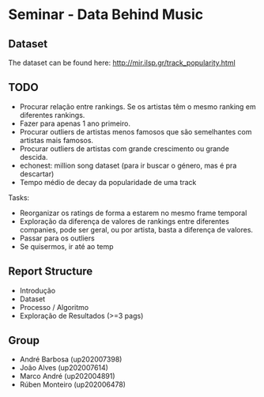 # Seminar - Data Behind Music

## Dataset

The dataset can be found here: http://mir.ilsp.gr/track_popularity.html

## TODO

- Procurar relação entre rankings. Se os artistas têm o mesmo ranking em diferentes rankings.
- Fazer para apenas 1 ano primeiro. 
- Procurar outliers de artistas menos famosos que são semelhantes com artistas mais famosos. 
- Procurar outliers de artistas com grande crescimento ou grande descida.
-  echonest: million song dataset (para ir buscar o género, mas é pra descartar)
-  Tempo médio de decay da popularidade de uma track

Tasks:
- Reorganizar os ratings de forma a estarem no mesmo frame temporal
- Exploração da diferença de valores de rankings entre diferentes companies, pode ser geral, ou por artista, basta a diferença de valores.
- Passar para os outliers
- Se quisermos, ir até ao temp

## Report Structure

- Introdução
- Dataset
- Processo / Algoritmo
- Exploração de Resultados
(>=3 pags)

## Group

- André Barbosa (up202007398)
- João Alves (up202007614)
- Marco André (up202004891)
- Rúben Monteiro (up202006478)
